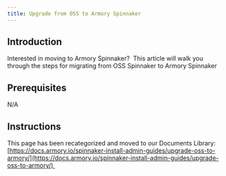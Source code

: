 ```yaml
---
title: Upgrade from OSS to Armory Spinnaker
---
```


## Introduction
Interested in moving to Armory Spinnaker?  This article will walk you through the steps for migrating from OSS Spinnaker to Armory Spinnaker

## Prerequisites
N/A

## Instructions
This page has been recategorized and moved to our Documents Library:
[https://docs.armory.io/spinnaker-install-admin-guides/upgrade-oss-to-armory/](https://docs.armory.io/spinnaker-install-admin-guides/upgrade-oss-to-armory/) 

